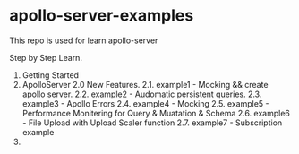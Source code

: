 # apollo-server-examples
This repo is used for learn apollo-server

Step by Step Learn.

1. Getting Started
2. ApolloServer 2.0 New Features.
 2.1. example1 - Mocking && create apollo server.
 2.2. example2 - Audomatic persistent queries.
 2.3. example3 - Apollo Errors
 2.4. example4 - Mocking
 2.5. example5 - Performance Monitering for Query & Muatation & Schema
 2.6. example6 - File Upload with Upload Scaler function
 2.7. example7 - Subscription example
3.



